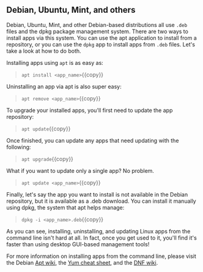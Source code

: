 ## Debian, Ubuntu, Mint, and others
Debian, Ubuntu, Mint, and other Debian-based distributions all use `.deb` files and the dpkg package management system. There are two ways to install apps via this system. You can use the apt application to install from a repository, or you can use the `dpkg` app to install apps from `.deb` files. Let's take a look at how to do both.

Installing apps using `apt` is as easy as: 
> `apt install <app_name>`{{copy}}

Uninstalling an app via apt is also super easy:
> `apt remove <app_name>`{{copy}}
  
To upgrade your installed apps, you'll first need to update the app repository:
> `apt update`{{copy}}

Once finished, you can update any apps that need updating with the following:
> `apt upgrade`{{copy}}

What if you want to update only a single app? No problem.
> `apt update <app_name>`{{copy}}

Finally, let's say the app you want to install is not available in the Debian repository, but it is available as a .deb download. You can install it manually using dpkg, the system that apt helps manage:
> `dpkg -i <app_name>.deb`{{copy}}

As you can see, installing, uninstalling, and updating Linux apps from the command line isn't hard at all. In fact, once you get used to it, you'll find it's faster than using desktop GUI-based management tools!

For more information on installing apps from the command line, please visit the Debian [Apt wiki](https://wiki.debian.org/Apt), the [Yum cheat sheet](https://access.redhat.com/articles/yum-cheat-sheet), and the [DNF wiki](https://fedoraproject.org/wiki/DNF?rd=Dnf).

<br/>
